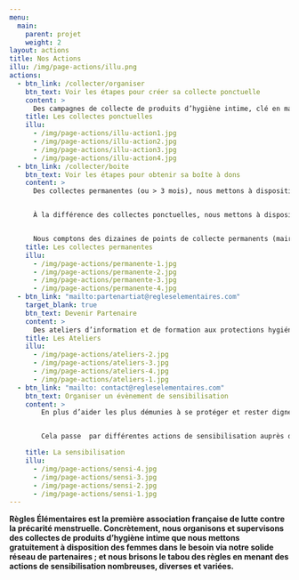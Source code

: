 ```yaml
---
menu:
  main:
    parent: projet
    weight: 2
layout: actions
title: Nos Actions
illu: /img/page-actions/illu.png
actions:
  - btn_link: /collecter/organiser
    btn_text: Voir les étapes pour créer sa collecte ponctuelle
    content: >
      Des campagnes de collecte de produits d’hygiène intime, clé en main et ouvertes à tou.te.s, permettent chaque année de récolter des centaines de milliers de protections à destinations des femmes sans-abri et mal-logées partout en France. Des centaines de commerçants, médecins, établissements scolaires, mairies... Ont déjà créé leur collecte ponctuelle et personnalisé leur boîte à dons grâce à notre kit de customisation !
    title: Les collectes ponctuelles
    illu:
      - /img/page-actions/illu-action1.jpg
      - /img/page-actions/illu-action2.jpg
      - /img/page-actions/illu-action3.jpg
      - /img/page-actions/illu-action4.jpg
  - btn_link: /collecter/boite
    btn_text: Voir les étapes pour obtenir sa boîte à dons
    content: >
      Des collectes permanentes (ou > 3 mois), nous mettons à disposition des boîtes à dons Règles Élémentaires, accueillent vos dons de produits d’hygiène intime au sein de lieux de passage, publics (ex. mairies, écoles, services d’action sociale) ou privés (ex. bureaux). 


      À la différence des collectes ponctuelles, nous mettons à disposition des boîtes à dons Règles Élémentaires "officielles" pour ce type de collectes.


      Nous comptons des dizaines de points de collecte permanents (mairies, ministères, tiers-lieux, etc. ), alors n'hésitez plus à rejoindre l'aventure !
    title: Les collectes permanentes
    illu:
      - /img/page-actions/permanente-1.jpg
      - /img/page-actions/permanente-2.jpg
      - /img/page-actions/permanente-3.jpg
      - /img/page-actions/permanente-4.jpg
  - btn_link: "mailto:partenartiat@regleselementaires.com"
    target_blank: true
    btn_text: Devenir Partenaire
    content: >
      Des ateliers d’information et de formation aux protections hygiéniques lavables et réutilisables sont organisés pour tenter de mettre fin à la dépendance aux dons des femmes hébergées. Organisés en partenariat avec des fabricants de cups, serviettes lavables et culottes menstruelles, ces ateliers - en phase pilote -  informent les femmes dans le besoin de l’existence de ces solutions plus économiques et écologiques. 
    title: Les Ateliers
    illu:
      - /img/page-actions/ateliers-2.jpg
      - /img/page-actions/ateliers-3.jpg
      - /img/page-actions/ateliers-4.jpg
      - /img/page-actions/ateliers-1.jpg
  - btn_link: "mailto: contact@regleselementaires.com"
    btn_text: Organiser un évènement de sensibilisation
    content: >
        En plus d’aider les plus démunies à se protéger et rester dignes, Règles Élémentaires s’engage à briser le tabou des règles. 


        Cela passe  par différentes actions de sensibilisation auprès de tou.te.s : via des conférences dans les entreprises, dans les écoles, dans les universités ; via des interventions lors de festivals, de forums, de soirées … mais aussi via les médias, des partenariats décalés et nos désormais fameux apéros mens(tr)uels ! 

    title: La sensibilisation
    illu:
      - /img/page-actions/sensi-4.jpg
      - /img/page-actions/sensi-3.jpg
      - /img/page-actions/sensi-2.jpg
      - /img/page-actions/sensi-1.jpg
---
```


**Règles Élémentaires est la première association française de lutte contre la précarité menstruelle. Concrètement, nous organisons et supervisons des collectes de produits d’hygiène intime que nous mettons gratuitement à disposition des femmes dans le besoin via notre solide réseau de partenaires ; et nous brisons le tabou des règles en menant des actions de sensibilisation nombreuses, diverses et variées.**
